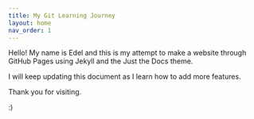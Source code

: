 ```yaml
---
title: My Git Learning Journey
layout: home
nav_order: 1
---
```


Hello! My name is Edel and this is my attempt to make a website through GitHub Pages using Jekyll and the Just the Docs theme. 

I will keep updating this document as I learn how to add more features. 

Thank you for visiting. 

:) 
